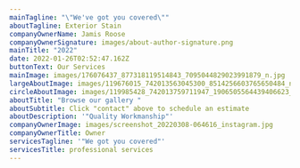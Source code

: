 ```yaml
---
mainTagline: "\"We've got you covered\""
aboutTagline: Exterior Stain
companyOwnerName: Jamis Roose
companyOwnerSignature: images/about-author-signature.png
mainTitle: "2022"
date: 2022-01-26T02:52:47.162Z
buttonText: Our Services
mainImage: images/176076437_877318119514843_7095044829023991879_n.jpg
largeAboutImage: images/119676015_742013563045300_8514256603765650484_n.jpg
circleAboutImage: images/119985428_742013759711947_1906505564439406623_n.jpg
aboutTitle: "Browse our gallery "
aboutSubtitle: Click "contact" above to schedule an estimate
aboutDescription: '"Quality Workmanship"'
companyOwnerImage: images/screenshot_20220308-064616_instagram.jpg
companyOwnerTitle: Owner
servicesTagline: '"We got you covered"'
servicesTitle: professional services
---
```


